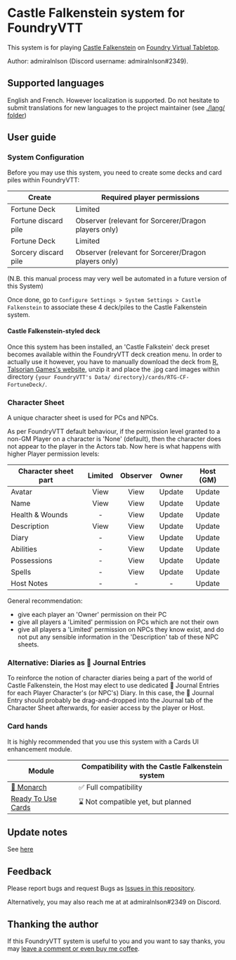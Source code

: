 # Castle Falkenstein system for FoundryVTT

This system is for playing [Castle Falkenstein](https://talsorianstore.com/collections/castle-falkenstein) on [Foundry Virtual Tabletop](https://foundryvtt.com/).

Author: admiralnlson (Discord username: admiralnlson#2349).

## Supported languages
English and French.
However localization is supported. Do not hesitate to submit translations for new languages to the project maintainer (see [./lang/ folder](./lang/))


## User guide

### System Configuration
Before you may use this system, you need to create some decks and card piles within FoundryVTT:

| Create               | Required player permissions                          |
|----------------------|------------------------------------------------------|
| Fortune Deck         | Limited                                              |
| Fortune discard pile | Observer (relevant for Sorcerer/Dragon players only) |
| Fortune Deck         | Limited                                              |
| Sorcery discard pile | Observer (relevant for Sorcerer/Dragon players only) |

(N.B. this manual process may very well be automated in a future version of this System)

Once done, go to `Configure Settings > System Settings > Castle Falkenstein` to associate these 4 deck/piles to the Castle Falkenstein system.

#### Castle Falkenstein-styled deck
Once this system has been installed, an 'Castle Falkstein' deck preset becomes available within the FoundryVTT deck creation menu.
In order to actually use it however, you have to manually download the deck from [R. Talsorian Games's website](https://rtalsoriangames.com/2020/07/24/falkenstein-friday-the-fortune-deck/), unzip it and place the .jpg card images within directory `{your FoundryVTT's Data/ directory}/cards/RTG-CF-FortuneDeck/`.

### Character Sheet
A unique character sheet is used for PCs and NPCs.

As per FoundryVTT default behaviour, if the permission level granted to a non-GM Player on a character is 'None' (default), then the character does not appear to the player in the Actors tab.
Now here is what happens with higher Player permission levels:

| Character sheet part | Limited | Observer | Owner  | Host (GM) |
|----------------------|:-------:|:--------:|:------:|:---------:|
| Avatar               | View    | View     | Update | Update    |
| Name                 | View    | View     | Update | Update    |
| Health & Wounds      | -       | View     | Update | Update    |
| Description          | View    | View     | Update | Update    |
| Diary                | -       | View     | Update | Update    |
| Abilities            | -       | View     | Update | Update    |
| Possessions          | -       | View     | Update | Update    |
| Spells               | -       | View     | Update | Update    |
| Host Notes           | -       | -        | -      | Update    |

General recommendation:
- give each player an 'Owner' permission on their PC
- give all players a 'Limited' permission on PCs which are not their own
- give all players a 'Limited' permission on NPCs they know exist, and do not put any sensible information in the 'Description' tab of these NPC sheets.

### Alternative: Diaries as 📖 Journal Entries
To reinforce the notion of character diaries being a part of the world of Castle Falkenstein, the Host may elect to use dedicated 📖 Journal Entries for each Player Character's (or NPC's) Diary.
In this case, the 📖 Journal Entry should probably be drag-and-dropped into the Journal tab of the Character Sheet afterwards, for easier access by the player or Host.

### Card hands
It is highly recommended that you use this system with a Cards UI enhancement module.

| Module                                                                   | Compatibility with the Castle Falkenstein system |
|--------------------------------------------------------------------------|--------------------------------------------------|
| [🦋 Monarch](https://foundryvtt.com/packages/monarch)                    | ✅ Full compatibility                           |
| [Ready To Use Cards](https://foundryvtt.com/packages/ready-to-use-cards) | ⌛ Not compatible yet, but planned               |

## Update notes
See [here](./CHANGELOG.md)

## Feedback
Please report bugs and request Bugs as [Issues in this repository](https://github.com/admiralnlson/castle-falkenstein-foundryvtt/issues).

Alternatively, you may also reach me at at admiralnlson#2349 on Discord.

## Thanking the author
If this FoundryVTT system is useful to you and you want to say thanks, you may [leave a comment or even buy me coffee](https://ko-fi.com/admiralnlson).
